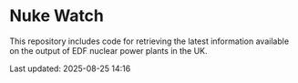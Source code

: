 # Nuke Watch

This repository includes code for retrieving the latest information available on the output of EDF nuclear power plants in the UK.

Last updated: 2025-08-25 14:16
